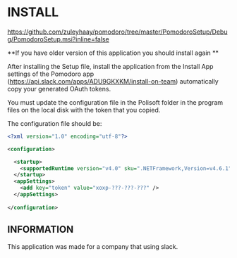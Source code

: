 # INSTALL

https://github.com/zuleyhaay/pomodoro/tree/master/PomodoroSetup/Debug/PomodoroSetup.msi?inline=false

**If you have older version of this application you should install again **

After installing the Setup file, install the application from the Install App settings of the Pomodoro app (https://api.slack.com/apps/ADU9GKXKM/install-on-team)
automatically copy your generated OAuth tokens.

You must update the configuration file in the Polisoft folder in the program files on the local disk with the token that you copied.

The configuration file should be:

```xml
<?xml version="1.0" encoding="utf-8"?>

<configuration>

  <startup>
    <supportedRuntime version="v4.0" sku=".NETFramework,Version=v4.6.1" />
  </startup>
  <appSettings>
    <add key="token" value="xoxp-???-???-???" />
  </appSettings>
  
</configuration>
```

## INFORMATION

This application was made for a company that using slack.
